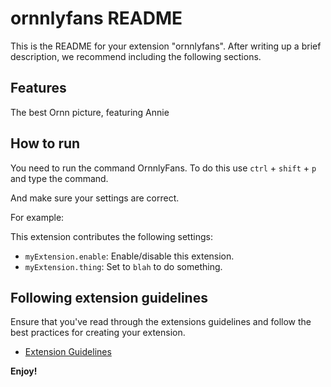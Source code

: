 # ornnlyfans README

This is the README for your extension "ornnlyfans". After writing up a brief description, we recommend including the following sections.

## Features

The best Ornn picture, featuring Annie

## How to run

You need to run the command OrnnlyFans. To do this use `ctrl` + `shift` + `p` and type the command.

And make sure your settings are correct.

For example:

This extension contributes the following settings:

* `myExtension.enable`: Enable/disable this extension.
* `myExtension.thing`: Set to `blah` to do something.

## Following extension guidelines

Ensure that you've read through the extensions guidelines and follow the best practices for creating your extension.

* [Extension Guidelines](https://code.visualstudio.com/api/references/extension-guidelines)


**Enjoy!**
